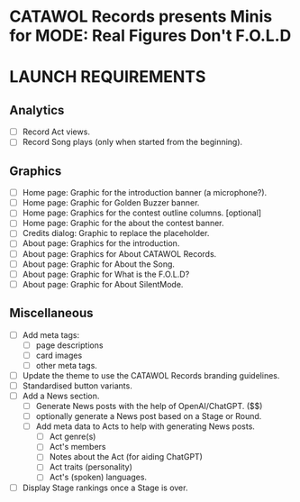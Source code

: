 # CATAWOL Records presents Minis for MODE: Real Figures Don't F.O.L.D
# LAUNCH REQUIREMENTS

## Analytics

- [ ] Record Act views.
- [ ] Record Song plays (only when started from the beginning).

## Graphics

- [ ] Home page: Graphic for the introduction banner (a microphone?).
- [ ] Home page: Graphic for Golden Buzzer banner.
- [ ] Home page: Graphics for the contest outline columns. [optional]
- [ ] Home page: Graphic for the about the contest banner.
- [ ] Credits dialog: Graphic to replace the placeholder.
- [ ] About page: Graphics for the introduction.
- [ ] About page: Graphics for About CATAWOL Records.
- [ ] About page: Graphic for About the Song.
- [ ] About page: Graphic for What is the F.O.L.D?
- [ ] About page: Graphic for About SilentMode.

## Miscellaneous

- [ ] Add meta tags:
  - [ ] page descriptions
  - [ ] card images
  - [ ] other meta tags.
- [ ] Update the theme to use the CATAWOL Records branding guidelines.
- [ ] Standardised button variants.
- [ ] Add a News section.
    - [ ] Generate News posts with the help of OpenAI/ChatGPT. ($$)
    - [ ] optionally generate a News post based on a Stage or Round.
    - [ ] Add meta data to Acts to help with generating News posts.
      - [ ] Act genre(s)
      - [ ] Act's members
      - [ ] Notes about the Act (for aiding ChatGPT)
      - [ ] Act traits (personality)
      - [ ] Act's (spoken) languages.
- [ ] Display Stage rankings once a Stage is over.
